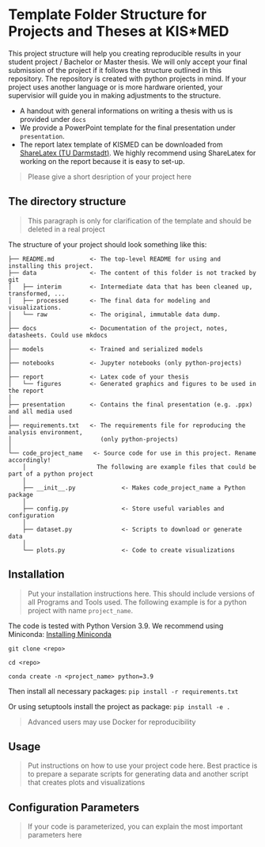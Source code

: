 # Template Folder Structure for Projects and Theses at KIS*MED

This project structure will help you creating reproducible results in your student project / Bachelor or Master thesis. We will only accept your final submission of the project if it follows the structure outlined in this repository. The repository is created with python projects in mind. If your project uses another language or is more hardware oriented, your supervisior will guide you in making adjustments to the structure.

- A handout with general informations on writing a thesis with us is provided under `docs`
- We provide a PowerPoint template for the final presentation under `presentation`.
- The report latex template of KISMED can be downloaded from [ShareLatex (TU Darmstadt)](https://sharelatex.tu-darmstadt.de/project/6527b0f7022171036443f273). We highly recommend using ShareLatex for working on the report because it is easy to set-up.

> Please give a short desription of your project here

## The directory structure
> This paragraph is only for clarification of the template and should be deleted in a real project

The structure of your project should look something like this:

```
├── README.md          <- The top-level README for using and installing this project.
├── data               <- The content of this folder is not tracked by git
│   ├── interim        <- Intermediate data that has been cleaned up, transformed, ...
│   ├── processed      <- The final data for modeling and visualizations.
│   └── raw            <- The original, immutable data dump.
│
├── docs               <- Documentation of the project, notes, datasheets. Could use mkdocs
│
├── models             <- Trained and serialized models
│
├── notebooks          <- Jupyter notebooks (only python-projects)
│
├── report             <- Latex code of your thesis
│   └── figures        <- Generated graphics and figures to be used in the report
│
├── presentation       <- Contains the final presentation (e.g. .ppx) and all media used
│
├── requirements.txt   <- The requirements file for reproducing the analysis environment,
│                         (only python-projects)
│
└── code_project_name   <- Source code for use in this project. Rename accordingly!
    │                    The following are example files that could be part of a python project
    │
    ├── __init__.py             <- Makes code_project_name a Python package
    │
    ├── config.py               <- Store useful variables and configuration
    │
    ├── dataset.py              <- Scripts to download or generate data
    │
    └── plots.py                <- Code to create visualizations   
```

## Installation

> Put your installation instructions here. This should include versions of all Programs and Tools used. The following example is for a python project with name `project_name`.

The code is tested with Python Version 3.9. We recommend using Miniconda: [Installing Miniconda](https://docs.anaconda.com/miniconda/miniconda-install/)

```
git clone <repo>

cd <repo>

conda create -n <project_name> python=3.9
```

Then install all necessary packages:
`pip install -r requirements.txt`

Or using setuptools install the project as package:
`pip install -e .`

> Advanced users may use Docker for reproducibility

## Usage

> Put instructions on how to use your project code here. Best practice is to prepare a separate scripts for generating data and another script that creates plots and visualizations

## Configuration Parameters
> If your code is parameterized, you can explain the most important parameters here
